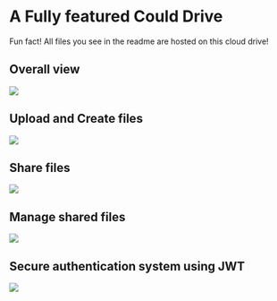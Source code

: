# A Fully featured Could Drive
Fun fact! All files you see in the readme are hosted on this cloud drive!

## Overall view 
<img src="http://shadijiha.ddns.net/apinest/temp/y9EwmpgQzjoWn9nHQbhe6PG20SmThBev/get" />

## Upload and Create files
<img src="http://shadijiha.ddns.net/apinest/temp/9hyPIe1Hvza7lg7mU6JcxTZoIaa4zUkV/get" />

## Share files
<img src="http://shadijiha.ddns.net/apinest/temp/yKMSjB3g2twMRDRXG8tWhTCI17oezdmp/get" />

## Manage shared files 
<img src="http://shadijiha.ddns.net/apinest/temp/At8nCw4yaQl93KUlAI5YnMp9peF78CEU/get" />

## Secure authentication system using JWT
<img src="http://shadijiha.ddns.net/apinest/temp/m4O1m5bmwWaByoYXG2yB8XeQVDxOw5SU/get" />
